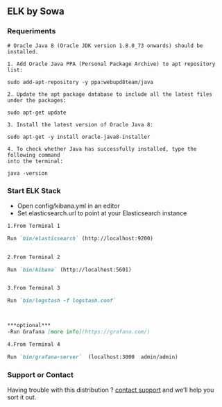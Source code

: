 ## ELK by Sowa


### Requeriments

```
# Oracle Java 8 (Oracle JDK version 1.8.0_73 onwards) should be installed.

1. Add Oracle Java PPA (Personal Package Archive) to apt repository list:

sudo add-apt-repository -y ppa:webupd8team/java

2. Update the apt package database to include all the latest files under the packages:

sudo apt-get update

3. Install the latest version of Oracle Java 8:

sudo apt-get -y install oracle-java8-installer

4. To check whether Java has successfully installed, type the following command
into the terminal:

java -version

```




### Start ELK Stack

- Open config/kibana.yml in an editor
- Set elasticsearch.url to point at your Elasticsearch instance





```markdown
1.From Terminal 1

Run `bin/elasticsearch` (http://localhost:9200)


2.From Terminal 2

Run `bin/kibana` (http://localhost:5601)


3.From Terminal 3

Run `bin/logstash -f logstash.conf` 



***optional***
-Run Grafana [more info](https://grafana.com/) 

4.From Terminal 4

Run `bin/grafana-server`  (localhost:3000  admin/admin) 

```



### Support or Contact

Having trouble with this distribution ? [contact support](mailto:info@sowa.io) and we’ll help you sort it out.
